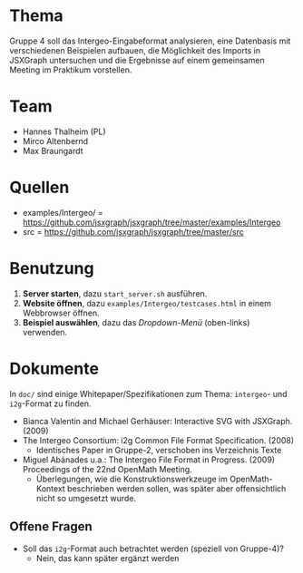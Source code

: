 # Thema

Gruppe 4 soll das Intergeo-Eingabeformat analysieren, eine Datenbasis mit
verschiedenen Beispielen aufbauen, die Möglichkeit des Imports in JSXGraph
untersuchen und die Ergebnisse auf einem gemeinsamen Meeting im Praktikum
vorstellen.


# Team

* Hannes Thalheim (PL)
* Mirco Altenbernd
* Max Braungardt

# Quellen

* examples/Intergeo/ = https://github.com/jsxgraph/jsxgraph/tree/master/examples/Intergeo
* src = https://github.com/jsxgraph/jsxgraph/tree/master/src

# Benutzung

1. **Server starten**, dazu `start_server.sh` ausführen.
2. **Website öffnen**, dazu `examples/Intergeo/testcases.html` in einem Webbrowser öffnen.
3. **Beispiel auswählen**, dazu das *Dropdown-Menü* (oben-links) verwenden.

# Dokumente

In `doc/` sind einige Whitepaper/Spezifikationen zum Thema: `intergeo`- und `i2g`-Format zu finden.
* Bianca Valentin and Michael Gerhäuser: Interactive SVG with JSXGraph. (2009)
* The Intergeo Consortium: i2g Common File Format Specification. (2008)
  * Identisches Paper in Gruppe-2, verschoben ins Verzeichnis Texte
* Miguel Abánades u.a.: The Intergeo File Format in Progress. (2009) Proceedings of the 22nd OpenMath Meeting.
  * Überlegungen, wie die Konstruktionswerkzeuge im OpenMath-Kontext beschrieben werden sollen, was später aber offensichtlich nicht so umgesetzt wurde. 

## Offene Fragen

* Soll das `i2g`-Format auch betrachtet werden (speziell von Gruppe-4)?
  * Nein, das kann später ergänzt werden